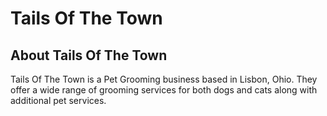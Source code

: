# Tails Of The Town

## About Tails Of The Town
Tails Of The Town is a Pet Grooming business based in Lisbon, Ohio. They offer a wide range of grooming services for both dogs and cats along with additional pet services.    

